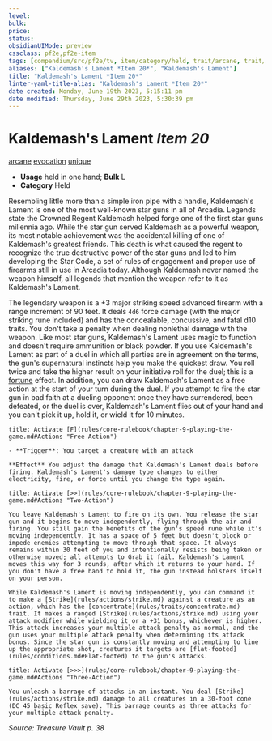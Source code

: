 ```yaml
---
level:
bulk:
price:
status:
obsidianUIMode: preview
cssclass: pf2e,pf2e-item
tags: [compendium/src/pf2e/tv, item/category/held, trait/arcane, trait/evocation, trait/unique]
aliases: ["Kaldemash's Lament *Item 20*", "Kaldemash's Lament"]
title: "Kaldemash's Lament *Item 20*"
linter-yaml-title-alias: "Kaldemash's Lament *Item 20*"
date created: Monday, June 19th 2023, 5:15:11 pm
date modified: Thursday, June 29th 2023, 5:30:39 pm
---
```


# Kaldemash's Lament *Item 20*

[arcane](rules/traits/arcane.md) [evocation](rules/traits/evocation.md) [unique](rules/traits/unique.md)  

- **Usage** held in one hand; **Bulk** L
- **Category** Held

Resembling little more than a simple iron pipe with a handle, Kaldemash's Lament is one of the most well-known star guns in all of Arcadia. Legends state the Crowned Regent Kaldemash helped forge one of the first star guns millennia ago. While the star gun served Kaldemash as a powerful weapon, its most notable achievement was the accidental killing of one of Kaldemash's greatest friends. This death is what caused the regent to recognize the true destructive power of the star guns and led to him developing the Star Code, a set of rules of engagement and proper use of firearms still in use in Arcadia today. Although Kaldemash never named the weapon himself, all legends that mention the weapon refer to it as Kaldemash's Lament.

The legendary weapon is a +3 major striking speed advanced firearm with a range increment of 90 feet. It deals `4d6` force damage (with the major striking rune included) and has the concealable, concussive, and fatal d10 traits. You don't take a penalty when dealing nonlethal damage with the weapon. Like most star guns, Kaldemash's Lament uses magic to function and doesn't require ammunition or black powder. If you use Kaldemash's Lament as part of a duel in which all parties are in agreement on the terms, the gun's supernatural instincts help you make the quickest draw. You roll twice and take the higher result on your initiative roll for the duel; this is a [fortune](rules/traits/fortune.md) effect. In addition, you can draw Kaldemash's Lament as a free action at the start of your turn during the duel. If you attempt to fire the star gun in bad faith at a dueling opponent once they have surrendered, been defeated, or the duel is over, Kaldemash's Lament flies out of your hand and you can't pick it up, hold it, or wield it for 10 minutes.

```ad-embed-ability
title: Activate [F](rules/core-rulebook/chapter-9-playing-the-game.md#Actions "Free Action")

- **Trigger**: You target a creature with an attack

**Effect** You adjust the damage that Kaldemash's Lament deals before firing. Kaldemash's Lament's damage type changes to either electricity, fire, or force until you change the type again.
```

```ad-embed-ability
title: Activate [>>](rules/core-rulebook/chapter-9-playing-the-game.md#Actions "Two-Action")

You leave Kaldemash's Lament to fire on its own. You release the star gun and it begins to move independently, flying through the air and firing. You still gain the benefits of the gun's speed rune while it's moving independently. It has a space of 5 feet but doesn't block or impede enemies attempting to move through that space. It always remains within 30 feet of you and intentionally resists being taken or otherwise moved; all attempts to Grab it fail. Kaldemash's Lament moves this way for 3 rounds, after which it returns to your hand. If you don't have a free hand to hold it, the gun instead holsters itself on your person.

While Kaldemash's Lament is moving independently, you can command it to make a [Strike](rules/actions/strike.md) against a creature as an action, which has the [concentrate](rules/traits/concentrate.md) trait. It makes a ranged [Strike](rules/actions/strike.md) using your attack modifier while wielding it or a +31 bonus, whichever is higher. This attack increases your multiple attack penalty as normal, and the gun uses your multiple attack penalty when determining its attack bonus. Since the star gun is constantly moving and attempting to line up the appropriate shot, creatures it targets are [flat-footed](rules/conditions.md#Flat-footed) to the gun's attacks.
```

```ad-embed-ability
title: Activate [>>>](rules/core-rulebook/chapter-9-playing-the-game.md#Actions "Three-Action")

You unleash a barrage of attacks in an instant. You deal [Strike](rules/actions/strike.md) damage to all creatures in a 30-foot cone (DC 45 basic Reflex save). This barrage counts as three attacks for your multiple attack penalty.
```

*Source: Treasure Vault p. 38*
